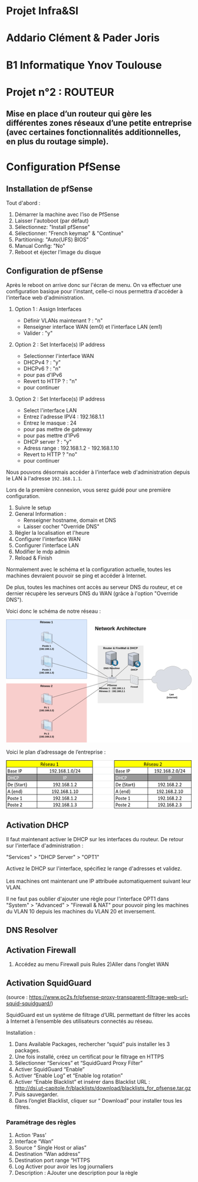 # Projet Infra&SI
# Addario Clément & Pader Joris
# B1 Informatique Ynov Toulouse

# Projet n°2 : ROUTEUR
## Mise en place d’un routeur qui gère les différentes zones réseaux d’une petite entreprise (avec certaines fonctionnalités additionnelles, en plus du routage simple).

# Configuration PfSense

## Installation de pfSense

Tout d'abord :  
  
1) Démarrer la machine avec l’iso de PfSense
2) Laisser l'autoboot (par défaut)
4) Sélectionnez: "Install pfSense"
5) Sélectionner: "French keymap" & "Continue"
6) Partitioning: "Auto(UFS) BIOS"
7) Manual Config: "No"
8) Reboot et éjecter l’image du disque
  

## Configuration de pfSense

Après le reboot on arrive donc sur l'écran de menu. On va effectuer une configuration basique pour l'instant, celle-ci nous permettra d'accéder à l'interface web d'administration.   
  
1) Option 1 : Assign Interfaces
    - Définir VLANs maintenant ? : "n"
    - Renseigner interface WAN (em0) et l'interface LAN (em1)
    - Valider : "y"

2) Option 2 : Set Interface(s) IP address
    - Selectionner l'interface WAN
    - DHCPv4 ? : "y"
    - DHCPv6 ? : "n"
    - <Enter> pour pas d'IPv6
    - Revert to HTTP ? : "n"
    - <Enter> pour continuer  

3) Option 2 : Set Interface(s) IP address
    - Select l'interface LAN
    - Entrez l'adresse IPV4 : 192.168.1.1
    - Entrez le masque : 24
    - <Enter> pour pas mettre de gateway
    - <Enter> pour pas mettre d'IPv6
    - DHCP server ? : "y"
    - Adress range : 192.168.1.2 - 192.168.1.10
    - Revert to HTTP ? "no"
    - <Enter> pour continuer
  
Nous pouvons désormais accéder à l'interface web d'administration depuis le LAN à l'adresse `192.168.1.1`.  
  

Lors de la première connexion, vous serez guidé pour une première configuration.

1) Suivre le setup
2) General Information :
    - Renseigner hostname, domain et DNS
    - Laisser cocher "Override DNS"
3) Régler la localisation et l'heure
4) Configurer l'interface WAN
5) Configurer l'interface LAN
5) Modifier le mdp admin
6) Reload & Finish  
  
Normalement avec le schéma et la configuration actuelle, toutes les machines devraient pouvoir se ping et accéder à Internet.  
  
De plus, toutes les machines ont accès au serveur DNS du routeur, et ce dernier récupère les serveurs DNS du WAN (grâce à l'option "Override DNS").

Voici donc le schéma de notre réseau : 

<img src="Schéma réseau (1).png" alt="Schema réseau">

Voici le plan d’adressage de l’entreprise :

<img src="Screenshot_20210401_150947.png" alt="Plan d'adressage">



## Activation DHCP
  
Il faut maintenant activer le DHCP sur les interfaces du routeur. De retour sur l'interface d'administration :  <br>
  
"Services" > "DHCP Server" > "OPT1"  <br>
  
Activez le DHCP sur l'interface, spécifiez le range d'adresses et validez.  <br>  
Les machines ont maintenant une IP attribuée automatiquement suivant leur VLAN.  <br>
  
Il ne faut pas oublier d'ajouter une règle pour l'interface OPT1 dans "System" > "Advanced" > "Firewall & NAT" pour pouvoir ping les machines du VLAN 10 depuis les machines du VLAN 20  et inversement.


## DNS Resolver



## Activation Firewall

1) Accédez au menu Firewall puis Rules
2)Aller dans l’onglet WAN



## Activation SquidGuard

(source : https://www.pc2s.fr/pfsense-proxy-transparent-filtrage-web-url-squid-squidguard/)

SquidGuard est un système de filtrage d’URL permettant de filtrer les accès à Internet à l’ensemble des utilisateurs connectés au réseau.

Installation : 

1) Dans Available Packages, rechercher “squid” puis installer les 3 packages.
2) Une fois installé, créez un certificat pour le filtrage en HTTPS
3) Sélectionner “Services” et “SquidGuard Proxy Filter”
4) Activer SquidGuard “Enable”
5) Activer “Enable Log” et “Enable log rotation”
6) Activer “Enable Blacklist” et insérer dans Blacklist URL : 
  <br> http://dsi.ut-capitole.fr/blacklists/download/blacklists_for_pfsense.tar.gz
7) Puis sauvegarder.
8) Dans l’onglet Blacklist, cliquer sur “ Download” pour installer tous les filtres.

### Paramétrage des règles
1) Action ‘Pass’
2) Interface “Wan”
3) Source “ Single Host or alias”
4) Destination “Wan address”
5) Destination port range “HTTPS
6) Log Activer pour avoir les log journaliers
7) Description : AJouter une description pour la règle 

